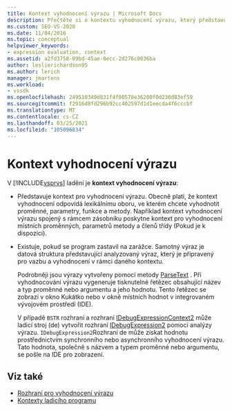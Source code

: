 ```yaml
---
title: Kontext vyhodnocení výrazu | Microsoft Docs
description: Přečtěte si o kontextu vyhodnocení výrazu, který představuje kontext pro vyhodnocení výrazu a existuje při zastavení programu na zarážce.
ms.custom: SEO-VS-2020
ms.date: 11/04/2016
ms.topic: conceptual
helpviewer_keywords:
- expression evaluation, context
ms.assetid: a2fd3758-09bd-45ae-8ecc-2d276c0036ba
author: leslierichardson95
ms.author: lerich
manager: jmartens
ms.workload:
- vssdk
ms.openlocfilehash: 249510349d831f4f00578e36200f0d236d83ef59
ms.sourcegitcommit: f2916d8fd296b92cc402597d1d1eecda4f6cccbf
ms.translationtype: MT
ms.contentlocale: cs-CZ
ms.lasthandoff: 03/25/2021
ms.locfileid: "105096834"
---
```

# <a name="expression-evaluation-context"></a>Kontext vyhodnocení výrazu
V [!INCLUDE[vsprvs](../../code-quality/includes/vsprvs_md.md)] ladění je **kontext vyhodnocení výrazu**:

- Představuje kontext pro vyhodnocení výrazu. Obecně platí, že kontext vyhodnocení odpovídá lexikálnímu oboru, ve kterém chcete vyhodnotit proměnné, parametry, funkce a metody. Například kontext vyhodnocení výrazu spojený s rámcem zásobníku poskytne kontext pro vyhodnocení místních proměnných, parametrů metody a členů třídy (Pokud je k dispozici).

- Existuje, pokud se program zastavil na zarážce. Samotný výraz je datová struktura představující analyzovaný výraz, který je připravený pro vazbu a vyhodnocení v rámci daného kontextu.

     Podrobněji jsou výrazy vytvořeny pomocí metody [ParseText](../../extensibility/debugger/reference/idebugexpressioncontext2-parsetext.md) . Při vyhodnocování výrazu vygeneruje tisknutelné řetězec obsahující název a typ proměnné nebo argumentu a jeho hodnotu. Tento řetězec se zobrazí v okno Kukátko nebo v okně místních hodnot v integrovaném vývojovém prostředí (IDE).

     V případě `BSTR` rozhraní a rozhraní [IDebugExpressionContext2](../../extensibility/debugger/reference/idebugexpressioncontext2.md) může ladicí stroj (de) vytvořit rozhraní [IDebugExpression2](../../extensibility/debugger/reference/idebugexpression2.md) pomocí analýzy výrazu. `IDebugExpression2`Rozhraní de může získat hodnotu prostřednictvím synchronního nebo asynchronního vyhodnocení výrazu. Tato hodnota, společně s názvem a typem proměnné nebo argumentu, se pošle na IDE pro zobrazení.

## <a name="see-also"></a>Viz také
- [Rozhraní pro vyhodnocení výrazu](../../extensibility/debugger/reference/expression-evaluation-interfaces.md)
- [Kontexty ladicího programu](../../extensibility/debugger/debugger-contexts.md)
